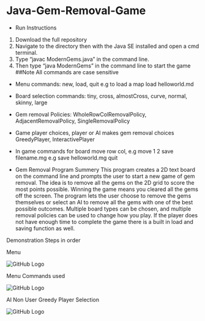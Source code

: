 # Java-Gem-Removal-Game

*  Run Instructions
1. Download the full repository 
2. Navigate to the directory then with the Java SE installed and open a cmd terminal.
3. Type “javac ModernGems.java” in the command line.
4. Then type “java ModernGems” in the command line to start the game
##Note All commands are case sensitive
* Menu commands:
new, load, quit e.g
to load a map load helloworld.md

* Board selection commands:
tiny, cross, almostCross, curve, normal, skinny, large

* Gem removal Policies:
WholeRowColRemovalPolicy, AdjacentRemovalPolicy, SingleRemovalPolicy

* Game player choices, player or AI makes gem removal choices
GreedyPlayer,  InteractivePlayer

* In game commands for board
move row col, e.g move 1 2
save filename.mg e.g save helloworld.mg
 quit

* Gem Removal Program Summery
This program creates a 2D text board on the command line and prompts the user to start a new game of gem removal. The idea is to remove all the gems on the 2D grid to score the most points possible. Winning the game means you cleared all the gems off the screen. The program lets the user choose to remove the gems themselves or select an AI to remove all the gems with one of the best possible outcomes. Multiple board types can be chosen, and multiple removal policies can be used to change how you play. If the player does not have enough time to complete the game there is a built in load and saving function as well.

Demonstration Steps in order

Menu

![GitHub Logo](https://github.com/Caleb-Clausen/Java-Gem-Removal-Game/blob/master/Gem%20Removal%20Game/ReadMeImages/Menu.PNG)

Menu Commands used 

![GitHub Logo](https://github.com/Caleb-Clausen/Java-Gem-Removal-Game/blob/master/Gem%20Removal%20Game/ReadMeImages/Menu%20Example.PNG)

AI Non User Greedy Player Selection

![GitHub Logo](https://github.com/Caleb-Clausen/Java-Gem-Removal-Game/blob/master/Gem%20Removal%20Game/ReadMeImages/AfterGreedyPlayer.PNG)
